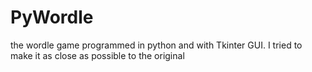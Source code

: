 # PyWordle
the wordle game programmed in python and with Tkinter GUI. I tried to make it as close as possible to the original
